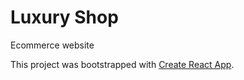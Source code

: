 # Luxury Shop

Ecommerce website

This project was bootstrapped with [Create React App](https://github.com/facebook/create-react-app).

